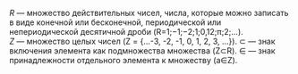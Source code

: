 $R$ — множество действительных чисел, числа, которые можно записать в виде конечной или бесконечной, периодической или
непериодической десятичной дроби (R=1;−1;−2;1;0,12;π;2;...).  
$Z$ — множество целых чисел (Z = {...-3, -2, -1, 0, 1, 2, 3, ...}).
$⊂$ — знак включения элемента как подмножества множества (Z⊂R).
$∈$ — знак принадлежности отдельного элемента к множеству (a∈Z).